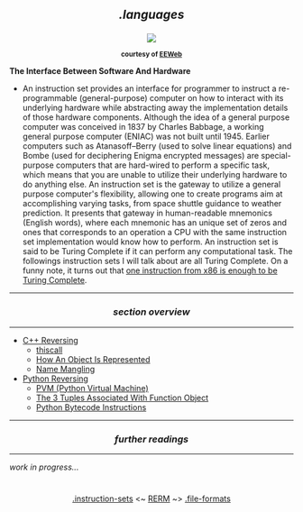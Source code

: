 ## *<p align='center'>.languages</p>*

<div align='center'> 
<img src="https://github.com/yellowbyte/reverse-engineering-reference-manual/blob/reorganize/images/instruction-sets/isa.png"> 
<p align='center'><sub><strong>courtesy of <a href="https://www.eeweb.com/quizzes/instruction-set-architecture">EEWeb</a></strong></sub></p>
</div>

__The Interface Between Software And Hardware__
* An instruction set provides an interface for programmer to instruct a re-programmable (general-purpose) computer on how to interact with its underlying hardware while abstracting away the implementation details of those hardware components. Although the idea of a general purpose computer was conceived in 1837 by Charles Babbage, a working general purpose computer (ENIAC) was not built until 1945. Earlier computers such as Atanasoff–Berry (used to solve linear equations) and Bombe (used for deciphering Enigma encrypted messages) are special-purpose computers that
 are hard-wired to perform a specific task, which means that you are unable to utilize their underlying hardware to do anything else. An instruction set is the gateway to utilize a general purpose computer's flexibility, allowing one to create programs aim at accomplishing varying tasks, from space shuttle guidance to weather prediction. It presents that gateway in human-readable mnemonics (English words), where each mnemonic has an unique set of zeros and ones that corresponds to an operation a CPU with the same instruction set implementation would know how to perform. An instruction set is said to be Turing Complete if it can perform any computational task. The followings instruction sets I will talk about are all Turing Complete. On a funny note, it turns out that [one instruction from x86 is enough to be Turing Complete](https://www.cl.cam.ac.uk/~sd601/papers/mov.pdf).

---
### *<p align='center'> section overview </p>*
---
* [C++ Reversing](C++_Reversing.md)
  * [thiscall](C++_Reversing.md#)
  * [How An Object Is Represented](C++_Reversing.md#)
  * [Name Mangling](C++_Reversing.md#)
* [Python Reversing](Python_Reversing.md)
  * [PVM (Python Virtual Machine)](Python_Reversing.md#)
  * [The 3 Tuples Associated With Function Object](Python_Reversing.md#)
  * [Python Bytecode Instructions](Python_Reversing.md#)

---
### *<p align='center'> further readings </p>*
---
*work in progress...*

#
<p align='center'><a href="/contents/instruction-sets/instruction-sets.md">.instruction-sets</a> <~ <a href="/README.md#table-of-contents">RERM</a> ~> <a href="/contents/file-formats/file-formats.md">.file-formats</a></p>
